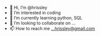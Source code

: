 - 👋 Hi, I’m @hrissley
- 👀 I’m interested in coding
- 🌱 I’m currently learning python, SQL
- 💞️ I’m looking to collaborate on ...
- 📫 How to reach me ...hrissley@gmail.com

<!---
hrissley/hrissley is a ✨ special ✨ repository because its `README.md` (this file) appears on your GitHub profile.
You can click the Preview link to take a look at your changes.
--->
